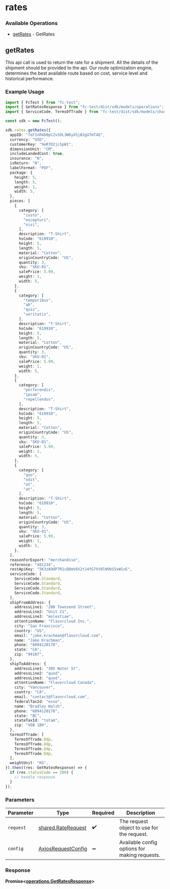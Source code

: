 # rates

### Available Operations

* [getRates](#getrates) - GetRates

## getRates

This api call is used to return the rate for a shipment. All the details of the shipment should be provided to the api. Our route optimization engine, determines the best available route based on cost, service level and historical performance.

### Example Usage

```typescript
import { FcTest } from "fc-test";
import { GetRatesResponse } from "fc-test/dist/sdk/models/operations";
import { ServiceCode, TermsOfTrade } from "fc-test/dist/sdk/models/shared";

const sdk = new FcTest();

sdk.rates.getRates({
  appID: "7eF1nR4D0pC2vS9L3W6yX5jB2gU7mT4Q",
  currency: "USD",
  customerKey: "9eR7D2jL5pW1",
  dimensionUnit: "CM",
  includeLandedCost: true,
  insurance: "N",
  isReturn: "N",
  labelFormat: "PDF",
  package: {
    height: 5,
    length: 5,
    weight: 1,
    width: 5,
  },
  pieces: [
    {
      category: [
        "iusto",
        "excepturi",
        "nisi",
      ],
      description: "T-Shirt",
      hsCode: "610910",
      height: 5,
      length: 5,
      material: "Cotton",
      originCountryCode: "US",
      quantity: 3,
      sku: "SKU-01",
      salePrice: 5.99,
      weight: 1,
      width: 5,
    },
    {
      category: [
        "temporibus",
        "ab",
        "quis",
        "veritatis",
      ],
      description: "T-Shirt",
      hsCode: "610910",
      height: 5,
      length: 5,
      material: "Cotton",
      originCountryCode: "US",
      quantity: 3,
      sku: "SKU-01",
      salePrice: 5.99,
      weight: 1,
      width: 5,
    },
    {
      category: [
        "perferendis",
        "ipsam",
        "repellendus",
      ],
      description: "T-Shirt",
      hsCode: "610910",
      height: 5,
      length: 5,
      material: "Cotton",
      originCountryCode: "US",
      quantity: 3,
      sku: "SKU-01",
      salePrice: 5.99,
      weight: 1,
      width: 5,
    },
    {
      category: [
        "quo",
        "odit",
        "at",
        "at",
      ],
      description: "T-Shirt",
      hsCode: "610910",
      height: 5,
      length: 5,
      material: "Cotton",
      originCountryCode: "US",
      quantity: 3,
      sku: "SKU-01",
      salePrice: 5.99,
      weight: 1,
      width: 5,
    },
  ],
  reasonForExport: "merchandise",
  reference: "481234",
  restApiKey: "5K3zA9dP7R1cQ8mV6X2tJ4fG7hY0lN9bS5xW1vE",
  serviceCode: [
    ServiceCode.Standard,
    ServiceCode.Standard,
    ServiceCode.Standard,
    ServiceCode.Standard,
  ],
  shipFromAddress: {
    addressLine1: "200 Townsend Street",
    addressLine2: "Unit 21",
    addressLine3: "molestiae",
    attentionName: "Flavorcloud Inc.",
    city: "San Francisco",
    country: "US",
    email: "jake.krachman@flavorcloud.com",
    name: "Jake Krachman",
    phone: "6094120178",
    state: "CA",
    zip: "94107",
  },
  shipToAddress: {
    addressLine1: "305 Water St",
    addressLine2: "quod",
    addressLine3: "quod",
    attentionName: "Flavorcloud Canada",
    city: "Vancouver",
    country: "CA",
    email: "contact@flavorcloud.com",
    federalTaxId: "esse",
    name: "Bradley Walsh",
    phone: "6094120178",
    state: "BC",
    stateTaxId: "totam",
    zip: "V6B 1B9",
  },
  termsOfTrade: [
    TermsOfTrade.Ddp,
    TermsOfTrade.Ddp,
    TermsOfTrade.Ddp,
    TermsOfTrade.Ddp,
  ],
  weightUnit: "KG",
}).then((res: GetRatesResponse) => {
  if (res.statusCode == 200) {
    // handle response
  }
});
```

### Parameters

| Parameter                                                    | Type                                                         | Required                                                     | Description                                                  |
| ------------------------------------------------------------ | ------------------------------------------------------------ | ------------------------------------------------------------ | ------------------------------------------------------------ |
| `request`                                                    | [shared.RateRequest](../../models/shared/raterequest.md)     | :heavy_check_mark:                                           | The request object to use for the request.                   |
| `config`                                                     | [AxiosRequestConfig](https://axios-http.com/docs/req_config) | :heavy_minus_sign:                                           | Available config options for making requests.                |


### Response

**Promise<[operations.GetRatesResponse](../../models/operations/getratesresponse.md)>**

